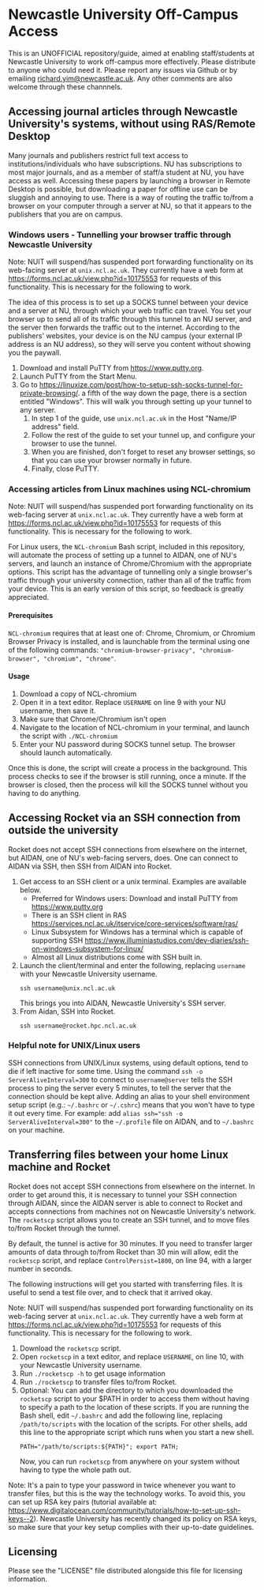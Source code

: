 # Newcastle University Off-Campus Access

This is an UNOFFICIAL repository/guide, aimed at enabling staff/students at Newcastle University to work off-campus more effectively. Please distribute to anyone who could need it. Please report any issues via Github or by emailing richard.yim@newcastle.ac.uk. Any other comments are also welcome through these channnels.

## Accessing journal articles through Newcastle University's systems, without using RAS/Remote Desktop
Many journals and publishers restrict full text access to institutions/individuals who have subscriptions.
NU has subscriptions to most major journals, and as a member of staff/a student at NU, you have access as well.
Accessing these papers by launching a browser in Remote Desktop is possible, but downloading a paper for offline use can be sluggish and annoying to use.
There is a way of routing the traffic to/from a browser on your computer through a server at NU, so that it appears to the publishers that you are on campus.

### Windows users - Tunnelling your browser traffic through Newcastle University
Note: NUIT will suspend/has suspended port forwarding functionality on its web-facing server at `unix.ncl.ac.uk`.
They currently have a web form at https://forms.ncl.ac.uk/view.php?id=10175553 for requests of this functionality.
This is necessary for the following to work.

The idea of this process is to set up a SOCKS tunnel between your device and a server at NU, through which your web traffic can travel.
You set your browser up to send all of its traffic through this tunnel to an NU server, and the server then forwards the traffic out to the internet.
According to the publishers' websites, your device is on the NU campus (your external IP address is an NU address), so they will serve you content without showing you the paywall.

1. Download and install PuTTY from https://www.putty.org.
1. Launch PuTTY from the Start Menu.
1. Go to https://linuxize.com/post/how-to-setup-ssh-socks-tunnel-for-private-browsing/. a fifth of the way down the page, there is a section entitled "Windows". This will walk you through setting up your tunnel to any server. 
    1. In step 1 of the guide, use `unix.ncl.ac.uk` in the Host "Name/IP address" field.
    1. Follow the rest of the guide to set your tunnel up, and configure your browser to use the tunnel.
    1. When you are finished, don't forget to reset any browser settings, so that you can use your browser normally in future.
    1. Finally, close PuTTY.
<!---
On Windows, Part 2 of the following guide may help: `https://www.ocf.berkeley.edu/~xuanluo/sshproxywin.html`.
-->

### Accessing articles from Linux machines using NCL-chromium
Note: NUIT will suspend/has suspended port forwarding functionality on its web-facing server at `unix.ncl.ac.uk`.
They currently have a web form at https://forms.ncl.ac.uk/view.php?id=10175553 for requests of this functionality.
This is necessary for the following to work.

For Linux users, the `NCL-chromium` Bash script, included in this repository, will automate the process of setting up a tunnel to AIDAN, one of NU's servers, and launch an instance of Chrome/Chromium with the appropriate options. This script has the advantage of tunnelling only a single browser's traffic through your university connection, rather than all of the traffic from your device. This is an early version of this script, so feedback is greatly appreciated.

#### Prerequisites
`NCL-chromium` requires that at least one of: Chrome, Chromium, or Chromium Browser Privacy is installed, and is launchable from the terminal using one of the following commands: `"chromium-browser-privacy", "chromium-browser", "chromium", "chrome"`.

#### Usage
1. Download a copy of NCL-chromium
1. Open it in a text editor. Replace `USERNAME` on line 9 with your NU username, then save it.
1. Make sure that Chrome/Chromium isn't open
1. Navigate to the location of NCL-chromium in your terminal, and launch the script with `./NCL-chromium`
1. Enter your NU password during SOCKS tunnel setup. The browser should launch automatically.

Once this is done, the script will create a process in the background. This process checks to see if the browser is still running, once a minute. If the browser is closed, then the process will kill the SOCKS tunnel without you having to do anything.

## Accessing Rocket via an SSH connection from outside the university
Rocket does not accept SSH connections from elsewhere on the internet, but AIDAN, one of NU's web-facing servers, does.
One can connect to AIDAN via SSH, then SSH from AIDAN into Rocket.

1. Get access to an SSH client or a unix terminal. Examples are available below.
   * Preferred for Windows users: Download and install PuTTY from https://www.putty.org
   * There is an SSH client in RAS https://services.ncl.ac.uk/itservice/core-services/software/ras/
   * Linux Subsystem for Windows has a terminal which is capable of supporting SSH https://www.illuminiastudios.com/dev-diaries/ssh-on-windows-subsystem-for-linux/
   * Almost all Linux distributions come with SSH built in.
1. Launch the client/terminal and enter the following, replacing `username` with your Newcastle University username.
   ```
   ssh username@unix.ncl.ac.uk
   ```
   This brings you into AIDAN, Newcastle University's SSH server.
3. From Aidan, SSH into Rocket.
   ```
   ssh username@rocket.hpc.ncl.ac.uk
   ```

### Helpful note for UNIX/Linux users
SSH connections from UNIX/Linux systems, using default options, tend to die if left inactive for some time.
Using the command `ssh -o ServerAliveInterval=300` to connect to `username@server` tells the SSH process to ping the server every 5 minutes, to tell the server that the connection should be kept alive.
Adding an alias to your shell environment setup script (e.g.: `~/.bashrc` or `~/.cshrc`) means that you won't have to type it out every time.
For example: add `alias ssh="ssh -o ServerAliveInterval=300"` to the `~/.profile` file on AIDAN, and to `~/.bashrc` on your machine.

## Transferring files between your home Linux machine and Rocket
Rocket does not accept SSH connections from elsewhere on the internet.
In order to get around this, it is necessary to tunnel your SSH connection through AIDAN, since the AIDAN server is able to connect to Rocket and accepts connections from machines not on Newcastle University's network.
The `rocketscp` script allows you to create an SSH tunnel, and to move files to/from Rocket through the tunnel.

By default, the tunnel is active for 30 minutes.
If you need to transfer larger amounts of data through to/from Rocket than 30 min will allow, edit the `rocketscp` script, and replace `ControlPersist=1800`, on line 94, with a larger number in seconds.

The following instructions will get you started with transferring files. It is useful to send a test file over, and to check that it arrived okay.

Note: NUIT will suspend/has suspended port forwarding functionality on its web-facing server at `unix.ncl.ac.uk`.
They currently have a web form at https://forms.ncl.ac.uk/view.php?id=10175553 for requests of this functionality.
This is necessary for the following to work.

1. Download the `rocketscp` script.
1. Open `rocketscp` in a text editor, and replace `USERNAME`, on line 10, with your Newcastle University username.
1. Run `./rocketscp -h` to get usage information
1. Run `./rocketscp` to transfer files to/from Rocket.
1. Optional: You can add the directory to which you downloaded the `rocketscp` script to your $PATH in order to access them without having to specify a path to the location of these scripts.
If you are running the Bash shell, edit `~/.bashrc` and add the following line, replacing `/path/to/scripts` with the location of the scripts.
For other shells, add this line to the appropriate script which runs when you start a new shell.
   ```
   PATH="/path/to/scripts:${PATH}"; export PATH;
   ```
   Now, you can run `rocketscp` from anywhere on your system without having to type the whole path out.

Note: It's a pain to type your password in twice whenever you want to transfer files, but this is the way the technology works. To avoid this, you can set up RSA key pairs (tutorial available at: https://www.digitalocean.com/community/tutorials/how-to-set-up-ssh-keys--2). Newcastle University has recently changed its policy on RSA keys, so make sure that your key setup complies with their up-to-date guidelines.

## Licensing
Please see the "LICENSE" file distributed alongside this file for licensing information.
